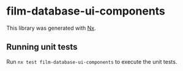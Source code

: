 # film-database-ui-components

This library was generated with [Nx](https://nx.dev).

## Running unit tests

Run `nx test film-database-ui-components` to execute the unit tests.
